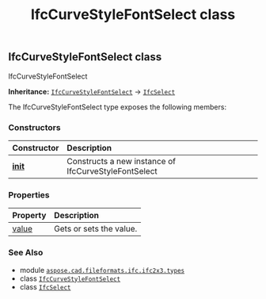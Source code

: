 ﻿---
title: IfcCurveStyleFontSelect class
second_title: Aspose.CAD for Python via .NET API References
description: 
type: docs
weight: 250
url: /python-net/aspose.cad.fileformats.ifc.ifc2x3.types/ifccurvestylefontselect/
is_root: false
---

## IfcCurveStyleFontSelect class

IfcCurveStyleFontSelect



**Inheritance:** [`IfcCurveStyleFontSelect`](/cad/python-net/aspose.cad.fileformats.ifc.ifc2x3.types/ifccurvestylefontselect) → 
[`IfcSelect`](/cad/python-net/aspose.cad.fileformats.ifc/ifcselect)



The IfcCurveStyleFontSelect type exposes the following members:

### Constructors
| Constructor | Description |
| :- | :- |
| [__init__](/cad/python-net/aspose.cad.fileformats.ifc.ifc2x3.types/ifccurvestylefontselect/__init__/#) | Constructs a new instance of IfcCurveStyleFontSelect |


### Properties
| Property | Description |
| :- | :- |
| [value](/cad/python-net/aspose.cad.fileformats.ifc.ifc2x3.types/ifccurvestylefontselect/value) | Gets or sets the value. |



### See Also
* module [`aspose.cad.fileformats.ifc.ifc2x3.types`](..)
* class [`IfcCurveStyleFontSelect`](/cad/python-net/aspose.cad.fileformats.ifc.ifc2x3.types/ifccurvestylefontselect)
* class [`IfcSelect`](/cad/python-net/aspose.cad.fileformats.ifc/ifcselect)

